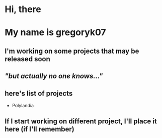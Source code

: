# Hi, there
# My name is gregoryk07
## I'm working on some projects that may be released soon
## *"but actually no one knows..."*
## here's list of projects
- Polylandia
## If I start working on different project, I'll place it here (if I'll remember)
